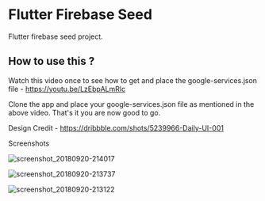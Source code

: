 # Flutter Firebase Seed   

Flutter firebase seed project.

## How to use this ?

Watch this video once to see how to get and place the google-services.json file - https://youtu.be/LzEbpALmRlc

Clone the app and place your google-services.json file as mentioned in the above video. That's it you are now good to go.

Design Credit - https://dribbble.com/shots/5239966-Daily-UI-001

Screenshots

![screenshot_20180920-214017](https://user-images.githubusercontent.com/8137504/45832534-c154dc00-bd1f-11e8-82db-fb7b37a77a26.png)

![screenshot_20180920-213737](https://user-images.githubusercontent.com/8137504/45832587-f06b4d80-bd1f-11e8-8a7c-8c255fbce37f.png)

![screenshot_20180920-213122](https://user-images.githubusercontent.com/8137504/45832616-0416b400-bd20-11e8-88b9-05123e8d2073.png)


